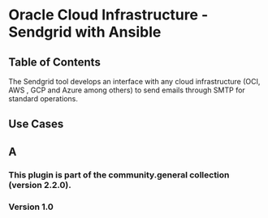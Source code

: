 # Oracle Cloud Infrastructure - Sendgrid with Ansible


## Table of Contents

The Sendgrid tool develops an interface with any cloud infrastructure (OCI, AWS , GCP and Azure among others) to send emails through SMTP for standard operations. 

## Use Cases

## A


### This plugin is part of the community.general collection (version 2.2.0).
### Version 1.0
